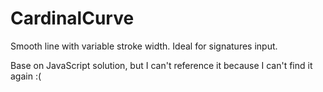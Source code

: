 CardinalCurve
=============

Smooth line with variable stroke width. Ideal for signatures input.

Base on JavaScript solution, but I can't reference it because I can't find it again :(
